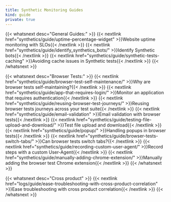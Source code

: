 ```yaml
---
title: Synthetic Monitoring Guides
kind: guide
private: true
---
```


{{< whatsnext desc="General Guides:" >}}
    {{< nextlink href="synthetics/guide/uptime-percentage-widget" >}}Website uptime monitoring with SLOs{{< /nextlink >}}
    {{< nextlink href="synthetics/guide/identify_synthetics_bots/" >}}Identify Synthetic bots{{< /nextlink >}}
    {{< nextlink href="synthetics/guide/synthetic-tests-caching" >}}Avoiding cache issues in Synthetic tests{{< /nextlink >}}
{{< /whatsnext >}}

{{< whatsnext desc="Browser Tests:" >}}
    {{< nextlink href="synthetics/guide/browser-test-self-maintenance/" >}}Why are browser tests self-maintaining?{{< /nextlink >}}
    {{< nextlink href="synthetics/guide/app-that-requires-login/" >}}Monitor an application that requires authentication{{< /nextlink >}}
    {{< nextlink href="synthetics/guide/reusing-browser-test-journeys/" >}}Reusing browser tests journeys across your test suite{{< /nextlink >}}
    {{< nextlink href="synthetics/guide/email-validation" >}}Email validation with browser tests{{< /nextlink >}}
    {{< nextlink href="synthetics/guide/testing-file-upload-and-download/" >}}Test file upload and download{{< /nextlink >}}
    {{< nextlink href="synthetics/guide/popup/" >}}Handling popups in browser tests{{< /nextlink >}}
    {{< nextlink href="synthetics/guide/browser-tests-switch-tabs/" >}}Can browser tests switch tabs?{{< /nextlink >}}
    {{< nextlink href="synthetics/guide/recording-custom-user-agent/" >}}Record steps with a custom User-Agent{{< /nextlink >}}
    {{< nextlink href="synthetics/guide/manually-adding-chrome-extension/" >}}Manually adding the browser test Chrome extension{{< /nextlink >}}
{{< /whatsnext >}}

{{< whatsnext desc="Cross product" >}}
    {{< nextlink href="logs/guide/ease-troubleshooting-with-cross-product-correlation" >}}Ease troubleshooting with cross product correlation{{< /nextlink >}}
{{< /whatsnext >}}
